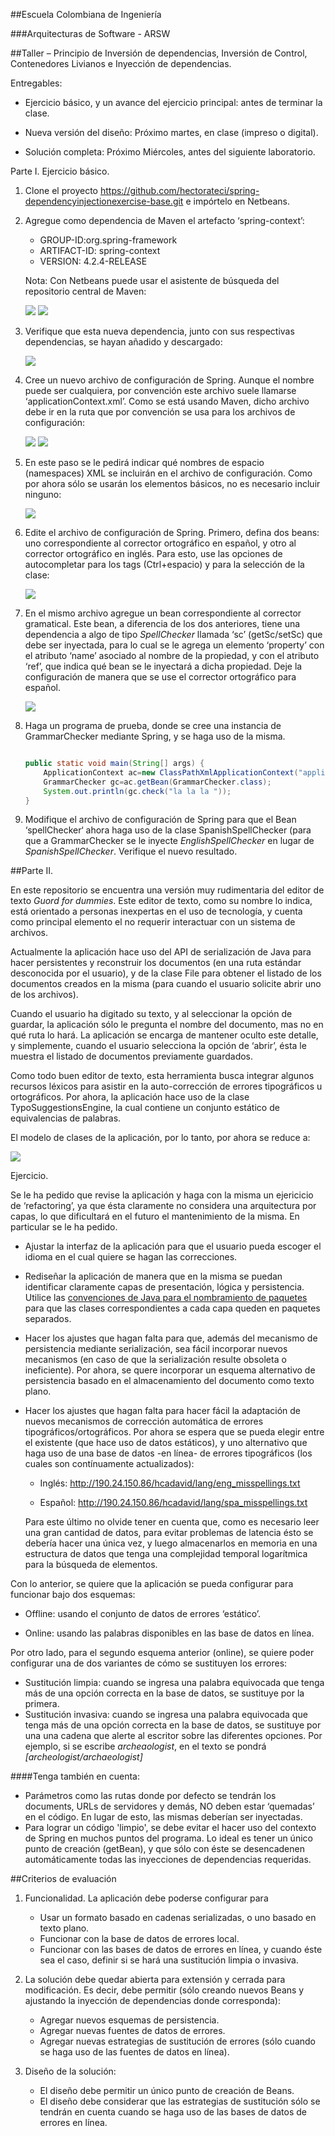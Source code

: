 ##Escuela Colombiana de Ingeniería

###Arquitecturas de Software - ARSW

##Taller – Principio de Inversión de dependencias, Inversión de Control, Contenedores Livianos e Inyección de dependencias.



Entregables:

-   Ejercicio básico, y un avance del ejercicio principal: antes de
    terminar la clase.

-   Nueva versión del diseño: Próximo martes, en clase (impreso o digital).

-   Solución completa: Próximo Miércoles, antes del siguiente laboratorio.

Parte I. Ejercicio básico.

1.  Clone el proyecto
    <https://github.com/hectorateci/spring-dependencyinjectionexercise-base.git>
    e impórtelo en Netbeans.

2.  Agregue como dependencia de Maven el artefacto ‘spring-context’:

	-   GROUP-ID:org.spring-framework
	-   ARTIFACT-ID: spring-context
	-   VERSION: 4.2.4-RELEASE

	Nota: Con Netbeans puede usar el asistente de búsqueda del repositorio central de Maven:

	![](./img/media/image1.png)
	![](./img/media/image2.png)
  
3.  Verifique que esta nueva dependencia, junto con sus respectivas
    dependencias, se hayan añadido y descargado:

    ![](./img/media/image3.png)

4.  Cree un nuevo archivo de configuración de Spring. Aunque el nombre
    puede ser cualquiera, por convención este archivo suele
    llamarse ‘applicationContext.xml’. Como se está usando Maven, dicho
    archivo debe ir en la ruta que por convención se usa para los
    archivos de configuración:

    ![](./img/media/image4.png)
    ![](./img/media/image5.png)
    
5.  En este paso se le pedirá indicar qué nombres de
    espacio (namespaces) XML se incluirán en el archivo
    de configuración. Como por ahora sólo se usarán los elementos
    básicos, no es necesario incluir ninguno:

    ![](./img/media/image6.png)

6.  Edite el archivo de configuración de Spring. Primero, defina dos
    beans: uno correspondiente al corrector ortográfico en español, y
    otro al corrector ortográfico en inglés. Para esto, use las opciones
    de autocompletar para los tags (Ctrl+espacio) y para la selección de la clase:

    ![](./img/media/image7.png)

7.  En el mismo archivo agregue un bean correspondiente al
    corrector gramatical. Este bean, a diferencia de los dos anteriores,
    tiene una dependencia a algo de tipo *SpellChecker* llamada
    ‘sc’ (getSc/setSc) que debe ser inyectada, para lo cual se le agrega
    un elemento ‘property’ con el atributo ‘name’ asociado al nombre de
    la propiedad, y con el atributo ‘ref’, que indica qué bean se le
    inyectará a dicha propiedad. Deje la configuración de manera que se
    use el corrector ortográfico para español.

    ![](./img/media/image8.png)

8.  Haga un programa de prueba, donde se cree una instancia de
    GrammarChecker mediante Spring, y se haga uso de la misma.

	```java
	
	public static void main(String[] args) {
		ApplicationContext ac=new ClassPathXmlApplicationContext("applicationContext.xml");
		GrammarChecker gc=ac.getBean(GrammarChecker.class);
		System.out.println(gc.check("la la la "));
	}
	```

9.  Modifique el archivo de configuración de Spring para que el Bean
    ‘spellChecker‘ ahora haga uso de la clase SpanishSpellChecker (para
    que a GrammarChecker se le inyecte *EnglishSpellChecker* en lugar de
    *SpanishSpellChecker*. Verifique el nuevo resultado.

##Parte II.

En este repositorio se encuentra una versión muy rudimentaria del editor de texto *Guord for dummies*. Este editor de texto, como su nombre lo indica, está
orientado a personas inexpertas en el uso de tecnología, y cuenta como
principal elemento el no requerir interactuar con un sistema de
archivos.

Actualmente la aplicación hace uso del API de serialización de Java para
hacer persistentes y reconstruir los documentos (en una ruta estándar
desconocida por el usuario), y de la clase File para obtener el listado
de los documentos creados en la misma (para cuando el usuario solicite
abrir uno de los archivos).

Cuando el usuario ha digitado su texto, y al seleccionar la opción de
guardar, la aplicación sólo le pregunta el nombre del documento, mas no
en qué ruta lo hará. La aplicación se encarga de mantener oculto este
detalle, y simplemente, cuando el usuario selecciona la opción de
‘abrir’, ésta le muestra el listado de documentos previamente guardados.

Como todo buen editor de texto, esta herramienta busca integrar algunos
recursos léxicos para asistir en la auto-corrección de errores
tipográficos u ortográficos. Por ahora, la aplicación hace uso de la
clase TypoSuggestionsEngine, la cual contiene un conjunto estático de
equivalencias de palabras.

El modelo de clases de la aplicación, por lo tanto, por ahora se reduce
a:

![](./img/media/image9.png)

Ejercicio.

Se le ha pedido que revise la aplicación y haga con la misma un ejericicio de ‘refactoring’, ya que ésta claramente no considera una arquitectura por capas, lo que dificultará en el futuro el mantenimiento de la misma. En particular se le ha pedido. 

* Ajustar la interfaz de la aplicación para que el usuario pueda escoger el idioma en el cual quiere se hagan las correcciones.

* Rediseñar la aplicación de manera que en la misma se puedan identificar claramente capas de presentación, lógica y persistencia. Utilice las [convenciones de Java para el nombramiento de paquetes](http://www.oracle.com/technetwork/java/codeconventions-135099.html) para que las clases correspondientes a cada capa queden en paquetes separados.

* Hacer los ajustes que hagan falta para que, además del mecanismo de persistencia mediante serialización, sea fácil incorporar nuevos mecanismos (en caso de que la serialización resulte obsoleta o ineficiente). Por ahora, se quere incorporar un esquema alternativo de persistencia basado en el almacenamiento del documento como texto plano.

* Hacer los ajustes que hagan falta para hacer fácil la adaptación de nuevos mecanismos de corrección automática de errores tipográficos/ortográficos. Por ahora se espera que se pueda elegir entre el existente (que hace uso de datos estáticos), y uno alternativo que haga uso de una base de datos -en línea- de errores tipográficos (los cuales son contínuamente actualizados):

	* Inglés:
	http://190.24.150.86/hcadavid/lang/eng_misspellings.txt
	
	* Español:
	http://190.24.150.86/hcadavid/lang/spa_misspellings.txt

	Para este último no olvide tener en cuenta que, como es necesario leer una gran cantidad de datos, para evitar problemas de latencia ésto se debería hacer una única vez, y luego almacenarlos en memoria en una estructura de datos que tenga una complejidad temporal logarítmica para la búsqueda de elementos.


Con lo anterior, se quiere que la aplicación se pueda configurar para funcionar bajo dos esquemas:

-   Offline: usando el conjunto de datos de errores ‘estático’.

-   Online: usando las palabras disponibles en las base de datos en línea.

Por otro lado, para el segundo esquema anterior (online), se quiere poder configurar una de dos variantes de cómo se sustituyen los errores:

-   Sustitución limpia: cuando se ingresa una palabra equivocada que tenga más de una opción correcta en la base de datos, se sustituye por la primera.
-   Sustitución invasiva: cuando se ingresa una palabra equivocada que tenga más de una opción correcta en la base de datos, se sustituye por una una cadena que alerte al escritor sobre las diferentes opciones. Por ejemplo, si se escribe *archeaologist*, en el texto se pondrá *[archeologist/archaeologist]*

####Tenga también en cuenta:

* Parámetros como las rutas donde por defecto se tendrán los documents, URLs de servidores y demás, NO deben estar ‘quemadas’ en el código. En lugar de esto, las mismas deberían ser inyectadas.
* Para lograr un código 'limpio', se debe evitar el hacer uso del contexto de Spring en muchos puntos del programa. Lo ideal es tener un único punto de creación (getBean), y que sólo con éste se desencadenen automáticamente todas las inyecciones de dependencias requeridas. 


##Criterios de evaluación

1. Funcionalidad. La aplicación debe poderse configurar para
	* Usar un formato basado en cadenas serializadas, o uno basado en texto plano.
	* Funcionar con la base de datos de errores local.
	* Funcionar con las bases de datos de errores en línea, y cuando éste sea el caso, definir si se hará una sustitución limpia o invasiva.
2. La solución debe quedar abierta para extensión y cerrada para modificación. Es decir, debe permitir (sólo creando nuevos Beans y ajustando la inyección de dependencias donde corresponda):
	* Agregar nuevos esquemas de persistencia.
	* Agregar nuevas fuentes de datos de errores.
	* Agregar nuevas estrategias de sustitución de errores  (sólo cuando se haga uso de las fuentes de datos en línea).
	
3. Diseño de la solución:
	* El diseño debe permitir un único punto de creación de Beans.
	* El diseño debe considerar que las estrategias de sustitución sólo se tendrán en cuenta cuando se haga uso de las bases de datos de errores en línea.